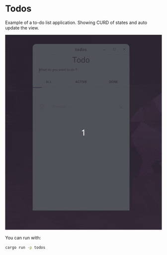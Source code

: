 # Todos

Example of a to-do list application. Showing CURD of states and auto update the view.

![todos](../../docs/en/assets/todos-demo.gif)

You can run with:

``` sh
cargo run -p todos
```
